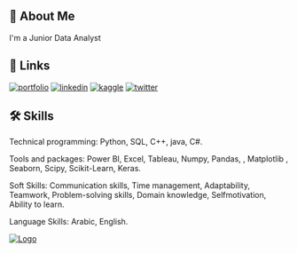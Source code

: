 
## 🚀 About Me
I'm a Junior Data Analyst



## 🔗 Links
[![portfolio](https://img.shields.io/badge/my_portfolio-000?style=for-the-badge&logo=ko-fi&logoColor=white)]()
[![linkedin](https://img.shields.io/badge/linkedin-0A66C2?style=for-the-badge&logo=linkedin&logoColor=white)](https://www.linkedin.com/in/ziad-hamada-4069aa1b9/)
[![kaggle](https://img.shields.io/badge/kaggle-1DA1F2?style=for-the-badge&logo=kaggle&logoColor=white)](https://www.kaggle.com/ziadhamadafathy)
[![twitter](https://img.shields.io/badge/twitter-1DA1F2?style=for-the-badge&logo=twitter&logoColor=white)](https://twitter.com/ziadhamada450)


## 🛠 Skills
Technical programming: Python, SQL, C++, java, C#.

Tools and packages: Power BI, Excel, Tableau, Numpy, Pandas, , Matplotlib , Seaborn, Scipy, Scikit-Learn, Keras.

Soft Skills: Communication skills, Time management, Adaptability, Teamwork, Problem-solving skills, Domain knowledge, Selfmotivation,
Ability to learn.

Language Skills: Arabic, English.


[![Logo](https://www.google.com/url?sa=i&url=https%3A%2F%2Fwww.freepik.com%2Fpremium-vector%2Fdata-analyst-logo_400696300.htm&psig=AOvVaw2EZqCVOUaJFRF0XeuAgAZH&ust=1759561625412000&source=images&cd=vfe&opi=89978449&ved=0CBUQjRxqFwoTCIDThIK8h5ADFQAAAAAdAAAAABAE)]()


